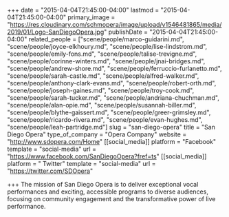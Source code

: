 +++
date = "2015-04-04T21:45:00-04:00"
lastmod = "2015-04-04T21:45:00-04:00"
primary_image = "https://res.cloudinary.com/schmopera/image/upload/v1546481865/media/2019/01/Logo-SanDiegoOpera.jpg"
publishDate = "2015-04-04T21:45:00-04:00"
related_people = ["scene/people/marco-guidarini.md", "scene/people/joyce-elkhoury.md", "scene/people/lise-lindstrom.md", "scene/people/emily-fons.md", "scene/people/talise-trevigne.md", "scene/people/corinne-winters.md", "scene/people/jnai-bridges.md", "scene/people/andrew-shore.md", "scene/people/ferruccio-furlanetto.md", "scene/people/sarah-castle.md", "scene/people/alfred-walker.md", "scene/people/anthony-clark-evans.md", "scene/people/robert-orth.md", "scene/people/joseph-gaines.md", "scene/people/troy-cook.md", "scene/people/sarah-tucker.md", "scene/people/andriana-chuchman.md", "scene/people/alan-opie.md", "scene/people/susannah-biller.md", "scene/people/blythe-gaissert.md", "scene/people/greer-grimsley.md", "scene/people/ricardo-rivera.md", "scene/people/evan-hughes.md", "scene/people/leah-partridge.md"]
slug = "san-diego-opera"
title = "San Diego Opera"
type_of_company = "Opera Company"
website = "http://www.sdopera.com/Home"
[[social_media]]
platform = "Facebook"
template = "social-media"
url = "https://www.facebook.com/SanDiegoOpera?fref=ts"
[[social_media]]
platform = " Twitter"
template = "social-media"
url = "https://twitter.com/SDOpera"

+++
The mission of San Diego Opera is to deliver exceptional vocal performances and exciting, accessible programs to diverse audiences, focusing on community engagement and the transformative power of live performance. 